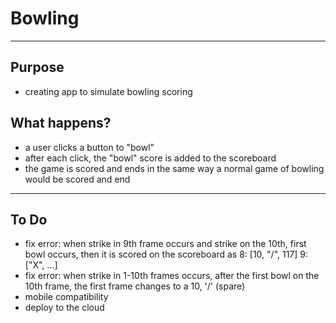 # Bowling
___
## Purpose
- creating app to simulate bowling scoring
## What happens?
- a user clicks a button to "bowl"
- after each click, the "bowl" score is added to the scoreboard
- the game is scored and ends in the same way a normal game of bowling would be scored and end
___
## To Do
- fix error: when strike in 9th frame occurs and strike on the 10th, first bowl occurs, then it is scored on the scoreboard as 8: [10, "/", 117] 9: ["X", ...]
- fix error: when strike in 1-10th frames occurs, after the first bowl on the 10th frame, the first frame changes to a 10, '/' (spare)
- mobile compatibility
- deploy to the cloud